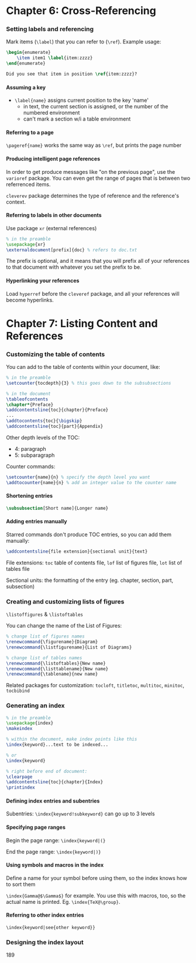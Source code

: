 # Chapter 6: Cross-Referencing

### Setting labels and referencing

Mark items (`\label`) that you can refer to (`\ref`). Example usage:

```latex
\begin{enumerate}
    \item item1 \label{item:zzzz}
\end{enumerate}

Did you see that item in position \ref{item:zzzz}?
```


#### Assuming a key

* `\label{name}` assigns current position to the key 'name'
    - in text, the current section is assigned, or the number of the numbered environment
    - can't mark a section w/i a table environment


#### Referring to a page

`\pageref{name}` works the same way as `\ref`, but prints the page number


#### Producing intelligent page references

In order to get produce messages like "on the previous page", use the `varioref` package. You can even get the range of pages that is between two referrenced items.

`cleverev` package determines the type of reference and the reference's context.


#### Referring to labels in other documents

Use package `xr` (external references)

```latex
% in the preamble
\usepackage{xr}
\externaldocument[prefix]{doc} % refers to doc.txt
```

The prefix is optional, and it means that you will prefix all of your references to that document with whatever you set the prefix to be.


#### Hyperlinking your references

Load `hyperref` before the `cleveref` package, and all your references will become hyperlinks.


# Chapter 7: Listing Content and References

### Customizing the table of contents

You can add to the table of contents within your document, like:

```latex
% in the preamble
\setcounter{tocdepth}{3} % this goes down to the subsubsections

% in the document
\tableofcontents
\chapter*{Preface}
\addcontentsline{toc}{chapter}{Preface}
...
\addtocontents{toc}{\bigskip}
\addcontentsline{toc}{part}{Appendix}
```

Other depth levels of the TOC:
* 4: paragraph
* 5: subparagraph

Counter commands:

```latex
\setcounter{name}{n} % specify the depth level you want
\addtocounter{name}{n} % add an integer value to the counter name
```


#### Shortening entries

```latex
\subsubsection[Short name]{Longer name}
```


#### Adding entries manually

Starred commands don't produce TOC entries, so you can add them manually:

```latex
\addcontentsline{file extension}{sectional unit}{text}
```

File extensions: `toc` table of contents file, `lof` list of figures file, `lot` list of tables file

Sectional units: the formatting of the entry (eg. chapter, section, part, subsection)


### Creating and customizing lists of figures

`\listoffigures` & `\listoftables`

You can change the name of the List of Figures:

```latex
% change list of figures names
\renewcommand{\figurename}{Diagram}
\renewcommand{\listfigurename}{List of Diagrams}

% change list of tables names
\renewcommand{\listoftables}{New name}
\renewcommand{\listtablename}{New name}
\renewcommand{\tablename}{new name}
```

Related packages for customization: `tocloft`, `titletoc`, `multitoc`, `minitoc`, `tocbibind`


### Generating an index

```latex
% in the preamble
\usepackage{index}
\makeindex

% within the document, make index points like this
\index{keyword}...text to be indexed...

% or
\index{keyword}

% right before end of document:
\clearpage
\addcontentsline{toc}{chapter}{Index}
\printindex
```


#### Defining index entries and subentries

Subentries: `\index{keyword!subkeyword}` can go up to 3 levels


#### Specifying page ranges

Begin the page range: `\index{keyword|(}`

End the page range: `\index{keyword|)}`


#### Using symbols and macros in the index

Define a name for your symbol before using them, so the index knows how to sort them

`\index{Gamma@$\Gamma$}` for example. You use this with macros, too, so the actual name is printed. Eg. `\index{TeX@\group}`.


#### Referring to other index entries

`\index{keyword|see{other keyword}}`


### Designing the index layout


189
